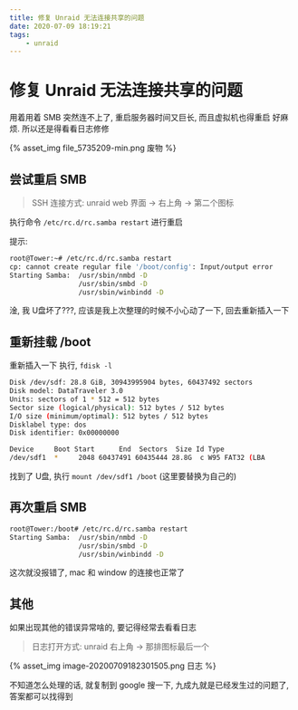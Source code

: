 ```yaml
---
title: 修复 Unraid 无法连接共享的问题
date: 2020-07-09 18:19:21
tags:
	- unraid
---
```




# 修复 Unraid 无法连接共享的问题

用着用着 SMB 突然连不上了, 重启服务器时间又巨长, 而且虚拟机也得重启 好麻烦. 所以还是得看看日志修修



{% asset_img file_5735209-min.png 废物 %}



<!--more-->

## 尝试重启 SMB

> SSH 连接方式: unraid web 界面 -> 右上角 -> 第二个图标

执行命令 `/etc/rc.d/rc.samba restart` 进行重启

提示:

```sh
root@Tower:~# /etc/rc.d/rc.samba restart
cp: cannot create regular file '/boot/config': Input/output error
Starting Samba:  /usr/sbin/nmbd -D
                 /usr/sbin/smbd -D
                 /usr/sbin/winbindd -D
```

淦, 我 U盘坏了???, 应该是我上次整理的时候不小心动了一下, 回去重新插入一下

## 重新挂载 /boot

重新插入一下 执行, `fdisk -l`

```sh
Disk /dev/sdf: 28.8 GiB, 30943995904 bytes, 60437492 sectors
Disk model: DataTraveler 3.0
Units: sectors of 1 * 512 = 512 bytes
Sector size (logical/physical): 512 bytes / 512 bytes
I/O size (minimum/optimal): 512 bytes / 512 bytes
Disklabel type: dos
Disk identifier: 0x00000000

Device     Boot Start      End  Sectors  Size Id Type
/dev/sdf1  *     2048 60437491 60435444 28.8G  c W95 FAT32 (LBA
```

找到了 U盘, 执行 `mount /dev/sdf1 /boot` (这里要替换为自己的)

## 再次重启 SMB

```sh
root@Tower:/boot# /etc/rc.d/rc.samba restart
Starting Samba:  /usr/sbin/nmbd -D
                 /usr/sbin/smbd -D
                 /usr/sbin/winbindd -D
```

这次就没报错了,  mac 和 window 的连接也正常了



## 其他

如果出现其他的错误异常啥的, 要记得经常去看看日志

> 日志打开方式:  unraid 右上角 -> 那排图标最后一个

{% asset_img image-20200709182301505.png 日志 %}

不知道怎么处理的话, 就复制到 google 搜一下, 九成九就是已经发生过的问题了, 答案都可以找得到

